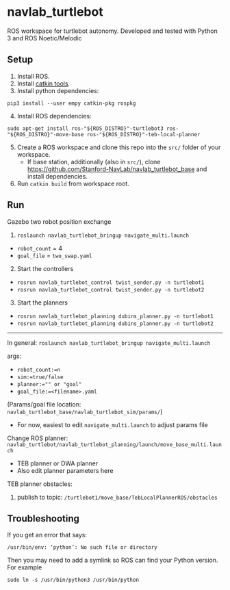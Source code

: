 # navlab_turtlebot

ROS workspace for turtlebot autonomy. Developed and tested with Python 3 and ROS Noetic/Melodic

## Setup
1. Install ROS.
2. Install [catkin tools](https://catkin-tools.readthedocs.io/en/latest/installing.html).
3. Install python dependencies:
```
pip3 install --user empy catkin-pkg rospkg
```
4. Install ROS dependencies:
```
sudo apt-get install ros-"${ROS_DISTRO}"-turtlebot3 ros-"${ROS_DISTRO}"-move-base ros-"${ROS_DISTRO}"-teb-local-planner
```
5. Create a ROS workspace and clone this repo into the `src/` folder of your workspace.
    * If base station, additionally (also in `src/`), clone https://github.com/Stanford-NavLab/navlab_turtlebot_base and install dependencies.
7. Run `catkin build` from workspace root.

## Run
Gazebo two robot position exchange
1. `roslaunch navlab_turtlebot_bringup navigate_multi.launch`
  - `robot_count` = 4
  - `goal_file` = `two_swap.yaml`
2. Start the controllers
  - `rosrun navlab_turtlebot_control twist_sender.py -n turtlebot1`
  - `rosrun navlab_turtlebot_control twist_sender.py -n turtlebot2`
3. Start the planners  
  - `rosrun navlab_turtlebot_planning dubins_planner.py -n turtlebot1`
  - `rosrun navlab_turtlebot_planning dubins_planner.py -n turtlebot2`
---
In general:
`roslaunch navlab_turtlebot_bringup navigate_multi.launch`

args: 
 - `robot_count:=n`
 - `sim:=true/false`
 - `planner:="" or "goal"`
 - `goal_file:=<filename>.yaml`
   
(Params/goal file location: `navlab_turtlebot_base/navlab_turtlebot_sim/params/`)
 - For now, easiest to edit `navigate_multi.launch` to adjust params file

Change ROS planner: `navlab_turtlebot/navlab_turtlebot_planning/launch/move_base_multi.launch`
 - TEB planner or DWA planner
 - Also edit planner parameters here

TEB planner obstacles:
1. publish to topic: `/turtlebot1/move_base/TebLocalPlannerROS/obstacles`

## Troubleshooting
If you get an error that says:
```
/usr/bin/env: ‘python’: No such file or directory
```
Then you may need to add a symlink so ROS can find your Python version. For example
```
sudo ln -s /usr/bin/python3 /usr/bin/python
```
